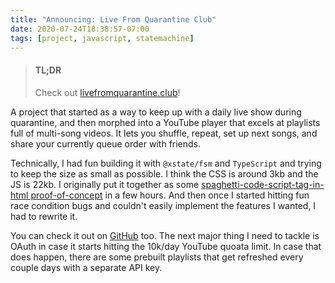 ```yaml
---
title: "Announcing: Live From Quarantine Club"
date: 2020-07-24T18:38:57-07:00
tags: [project, javascript, statemachine]
---
```


> #### TL;DR
>
> Check out [livefromquarantine.club](https://livefromquarantine.club)!

A project that started as a way to keep up with a daily live show during quarantine, and then morphed into a YouTube player that excels at playlists full of multi-song videos. It lets you shuffle, repeat, set up next songs, and share your currently queue order with friends.

Technically, I had fun building it with `@xstate/fsm` and `TypeScript` and trying to keep the size as small as possible. I think the CSS is around 3kb and the JS is 22kb. I originally put it together as some [spaghetti-code-script-tag-in-html proof-of-concept](https://github.com/lukekarrys/livefromquarantine.club/tree/0cf311d788b7fdde48d8566d26e49b216996c64a) in a few hours. And then once I started hitting fun race condition bugs and couldn't easily implement the features I wanted, I had to rewrite it.

<!-- more -->

You can check it out on [GitHub](https://github.com/lukekarrys/livefromquarantine.club) too. The next major thing I need to tackle is OAuth in case it starts hitting the 10k/day YouTube quoata limit. In case that does happen, there are some prebuilt playlists that get refreshed every couple days with a separate API key.
